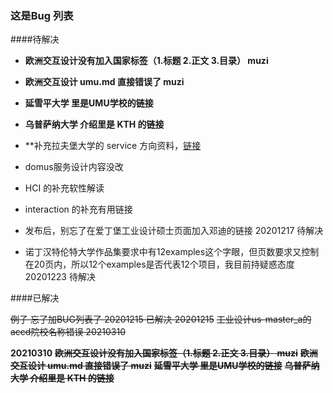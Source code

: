 ### 这是Bug 列表



####待解决   

- **欧洲交互设计没有加入国家标签（1.标题 2.正文 3.目录） muzi**  
- **欧洲交互设计 umu.md 直接错误了 muzi**   
- **延雪平大学 里是UMU学校的链接**
- **乌普萨纳大学 介绍里是 KTH 的链接**
- **补充拉夫堡大学的 service 方向资料，[链接](https://www.lboro.ac.uk/study/postgraduate/masters-degrees/a-z/user-experience-service-design/)


- domus服务设计内容没改  

- HCI 的补充软性解读
- interaction 的补充有用链接
- 发布后，别忘了在爱丁堡工业设计硕士页面加入邓迪的链接 20201217 待解决
- 诺丁汉特伦特大学作品集要求中有12examples这个字眼，但页数要求又控制在20页内，所以12个examples是否代表12个项目，我目前持疑惑态度 20201223 待解决


####已解决

~~例子 忘了加BUG列表了 20201215 已解决 20201215~~
~~工业设计us-master_a的accd院校名称错误 20210310~~

**20210310**
~~**欧洲交互设计没有加入国家标签（1.标题 2.正文 3.目录） muzi**~~
~~**欧洲交互设计 umu.md 直接错误了 muzi**~~
~~**延雪平大学 里是UMU学校的链接**~~
~~**乌普萨纳大学 介绍里是 KTH 的链接**~~
